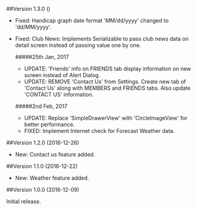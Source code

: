 ##Version  1.3.0 ()

- Fixed: Handicap graph date format 'MM/dd/yyyy' changed to 'dd/MM/yyyy'.
- Fixed: Club News: Implements Serializable to pass club news data on detail screen instead of passing value one by one.

    #####25th Jan, 2017
    - UPDATE: 'Friends' info on FRIENDS tab display information on new screen instead of Alert Dialog.
    - UPDATE: REMOVE 'Contact Us' from Settings. Create new tab of 'Contact Us' along with MEMBERS and FRIENDS tabs. Also update 'CONTACT US' information.

   #####2nd Feb, 2017
    - UPDATE: Replace 'SimpleDrawerView' with 'CircleImageView' for better performance.
    - FIXED: Implement Internet check for Forecast Weather data.

##Version 1.2.0 (2016-12-26)

- New: Contact us feature added.

##Version 1.1.0 (2016-12-22)

- New: Weather feature added.

##Version 1.0.0 (2016-12-09)

Initial release.